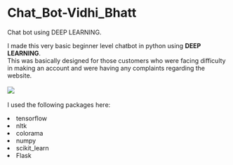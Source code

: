 # Chat_Bot-Vidhi_Bhatt
Chat bot using DEEP LEARNING.<br>

I made this very basic beginner level chatbot in python using <b>DEEP LEARNING</b>.
<br>This was basically designed for those customers who were facing difficulty in making an account and were having any complaints regarding the website.
<br><br>
<img src="https://www.expert.ai/wp-content/uploads/2019/06/Deep-learning-for-chatbot-e1566481538759.jpg"> </a>
<br><br>I used the following packages here:
<li>tensorflow
<li>nltk
<li>colorama
<li>numpy
<li>scikit_learn
<li>Flask
